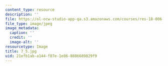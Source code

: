 ```yaml
---
content_type: resource
description: ''
file: https://ol-ocw-studio-app-qa.s3.amazonaws.com/courses/res-18-006-calculus-revisited-single-variable-calculus-fall-2010/21efb1aba144f87e1e868886689829f9_7_5.jpg
file_type: image/jpeg
image_metadata:
  caption: ''
  credit: ''
  image-alt: ''
resourcetype: Image
title: 7_5.jpg
uid: 21efb1ab-a144-f87e-1e86-8886689829f9
---
```

